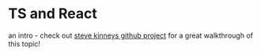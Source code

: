 # TS and React
an intro - check out [steve kinneys github project](https://stevekinney.github.io/react-and-typescript/) for a great walkthrough of this topic!
